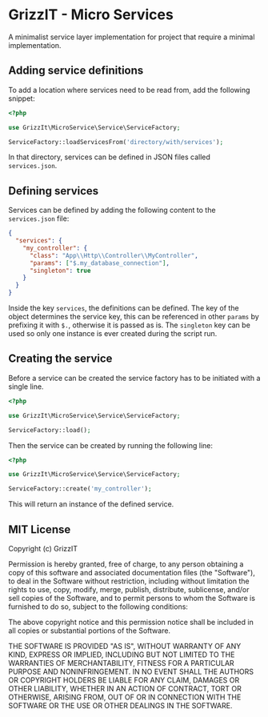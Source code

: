 # GrizzIT - Micro Services

A minimalist service layer implementation for project that require a minimal 
implementation.

## Adding service definitions
To add a location where services need to be read from, add the following snippet:

```php
<?php

use GrizzIt\MicroService\Service\ServiceFactory;

ServiceFactory::loadServicesFrom('directory/with/services');
```

In that directory, services can be defined in JSON files called `services.json`.

## Defining services

Services can be defined by adding the following content to the `services.json` file:
```json
{
  "services": {
    "my_controller": {
      "class": "App\\Http\\Controller\\MyController",
      "params": ["$.my_database_connection"],
      "singleton": true
    }
  }
}
```
Inside the key `services`, the definitions can be defined.
The key of the object determines the service key, this can be referenced in
other `params` by prefixing it with `$.`, otherwise it is passed as is.
The `singleton` key can be used so only one instance is ever created during the
script run.

## Creating the service
Before a service can be created the service factory has to be initiated with a 
single line.

```php
<?php

use GrizzIt\MicroService\Service\ServiceFactory;

ServiceFactory::load();
```

Then the service can be created by running the following line:

```php
<?php

use GrizzIt\MicroService\Service\ServiceFactory;

ServiceFactory::create('my_controller');
```

This will return an instance of the defined service.

## MIT License

Copyright (c) GrizzIT

Permission is hereby granted, free of charge, to any person obtaining a copy
of this software and associated documentation files (the "Software"), to deal
in the Software without restriction, including without limitation the rights
to use, copy, modify, merge, publish, distribute, sublicense, and/or sell
copies of the Software, and to permit persons to whom the Software is
furnished to do so, subject to the following conditions:

The above copyright notice and this permission notice shall be included in all
copies or substantial portions of the Software.

THE SOFTWARE IS PROVIDED "AS IS", WITHOUT WARRANTY OF ANY KIND, EXPRESS OR
IMPLIED, INCLUDING BUT NOT LIMITED TO THE WARRANTIES OF MERCHANTABILITY,
FITNESS FOR A PARTICULAR PURPOSE AND NONINFRINGEMENT. IN NO EVENT SHALL THE
AUTHORS OR COPYRIGHT HOLDERS BE LIABLE FOR ANY CLAIM, DAMAGES OR OTHER
LIABILITY, WHETHER IN AN ACTION OF CONTRACT, TORT OR OTHERWISE, ARISING FROM,
OUT OF OR IN CONNECTION WITH THE SOFTWARE OR THE USE OR OTHER DEALINGS IN THE
SOFTWARE.